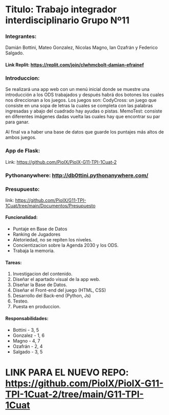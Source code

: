 # Titulo: Trabajo integrador interdisciplinario Grupo Nº11

### Integrantes:
Damián Bottini, Mateo Gonzalez, Nicolas Magno, Ian Ozafrán y Federico Salgado.

#### Link Replit: https://replit.com/join/clwhmcbolt-damian-efrainef

### Introduccion:
Se realizará una app web con un menú inicial donde se muestre una introducción a los ODS trabajados y después  habrá dos botones los cuales nos direccionan a los juegos. Los juegos son:
	CodyCross: un juego que consiste en una sopa de letras la cuales se completa con las palabras ingresadas y abajo del cuadrado hay ayudas o pistas.
	MemoTest: consiste en diferentes imágenes dadas vuelta las cuales hay que encontrar su par para ganar.

Al final va a haber una base de datos que guarde los puntajes más altos de ambos juegos.

### App de Flask:  	
Link: https://github.com/PioIX/PioIX-G11-TPI-1Cuat-2

### Pythonanywhere: http://db0ttini.pythonanywhere.com/ 

### Presupuesto:
link: https://github.com/PioIX/G11-TPI-1Cuat/tree/main/Documentos/Presupuesto


#### Funcionalidad:

- Puntaje en Base de Datos
- Ranking de Jugadores
- Aletoriedad, no se repiten los niveles.
- Concientizacion sobre la Agenda 2030 y los ODS.
- Trabaja la memoria.

#### Tareas:

1. Investigacion del contenido.
2. Diseñar el apartado visual de la app web.
3. Diseñar la Base de Datos.
4. Diseñar el Front-end del juego (HTML, CSS)
5. Desarrollo del Back-end (Python, Js)
6. Testeo.
7. Puesta en produccion.

#### Responsabilidades:

* Bottini -  3, 5
* Gonzalez - 1, 6
* Magno - 4, 7
* Ozafrán - 2, 4
* Salgado - 3, 5

# LINK PARA EL NUEVO REPO: https://github.com/PioIX/PioIX-G11-TPI-1Cuat-2/tree/main/G11-TPI-1Cuat
